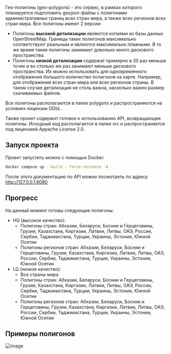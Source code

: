 Гео-полигоны (geo-polygons) - это сервис, в рамках которого планируется подготовить geojson-файлы с полигонами административных границ всех стран мира, а также всех регионов всех стран мира.
Все полигоны имеют 2 версии:
 - Полигоны **высокой детализации** являются копиями из базы данных OpenStreetMap. Границы таких полигонов максимально соответствуют реальным и являются максимально плавными. В то же время такие полигоны занимают довольно много дискового пространства.
 - Полигоны **низкой детализации** содержат примерно в 20 раз меньше точек и во столько же раз занимают меньше дискового пространства. Их можно использовать для одновременного отображения большого количество полигонов на карте. Например, для отображения всех стран мира или всех регионов страны. В таком случае детализация не столь важна, насколько важен размер скачиваемых файлов.

Все полигоны располагаются в папке polygons и распространяются на условиях лицензии ODbL.

Также проект содержит готовое к использованию API, возвращающее полигоны. Исходный код располагается в папке src и распространяется под лицензией Appache License 2.0.

## Запуск проекта

Проект запустить можно с помощью Docker:
```bash
docker compose up --build --force-recreate -d
```

После этого документацию по API можно посмотреть по адресу http://127.0.0.1:8080

## Прогресс

На данный момент готовы следующие полигоны:
- HQ (высокое качество):
  - Полигоны стран: Абхазии, Беларуси, Боснии и Герцеговины, Грузии, Казахстана, Киргизии, Латвии, Литвы, ОАЭ, России, Сербии, Таджикистана, Турции, Украины, Эстонии, Южной Осетии
  - Полигоны регионов стран: Абхазии, Беларуси, Боснии и Герцеговины, Грузии, Казахстана, Киргизии, Латвии, Литвы, ОАЭ, России, Сербии, Таджикистана, Турции, Украины, Эстонии, Южной Осетии
- LQ (низкое качество):
  - Все страны мира
  - Полигоны стран: Абхазии, Беларуси, Боснии и Герцеговины, Грузии, Казахстана, Киргизии, Латвии, Литвы, ОАЭ, России, Сербии, Таджикистана, Турции, Украины, Эстонии, Южной Осетии
  - Полигоны регионов стран: Абхазии, Беларуси, Боснии и Герцеговины, Грузии, Казахстана, Киргизии, Латвии, Литвы, ОАЭ, России, Сербии, Таджикистана, Турции, Украины, Эстонии, Южной Осетии

## Примеры полигонов

![image](https://github.com/user-attachments/assets/f657b88e-6a86-497d-84da-411b135e0506)
